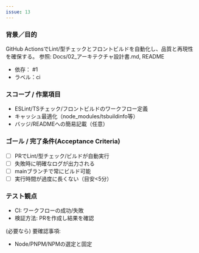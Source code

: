```yaml
---
issue: 13
---
```

### 背景／目的
GitHub ActionsでLint/型チェックとフロントビルドを自動化し、品質と再現性を確保する。
参照: Docs/02_アーキテクチャ設計書.md, README

- 依存： #1
- ラベル：ci

### スコープ / 作業項目
- ESLint/TSチェック/フロントビルドのワークフロー定義
- キャッシュ最適化（node_modules/tsbuildinfo等）
- バッジ/READMEへの簡易記載（任意）

### ゴール / 完了条件(Acceptance Criteria)
- [ ] PRでLint/型チェック/ビルドが自動実行
- [ ] 失敗時に明確なログが出力される
- [ ] mainブランチで常にビルド可能
- [ ] 実行時間が過度に長くない（目安<5分）

### テスト観点
- CI: ワークフローの成功/失敗
- 検証方法: PRを作成し結果を確認

(必要なら) 要確認事項:
- Node/PNPM/NPMの選定と固定

